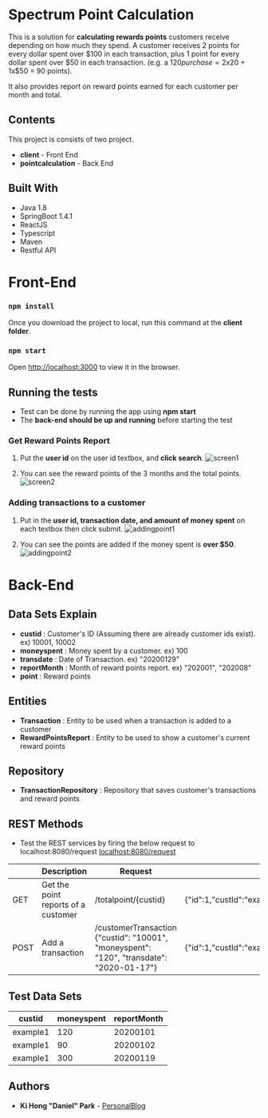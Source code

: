 # Spectrum Point Calculation
This is a solution for **calculating rewards points** customers receive depending on how much they spend.
A customer receives 2 points for every dollar spent over $100 in each transaction, plus 1 point for every dollar spent over $50 in each transaction. (e.g. a $120 purchase = 2x$20 + 1x$50 = 90 points).

It also provides report on reward points earned for each customer per month and total.

## Contents
This project is consists of two project.
* **client** - Front End
* **pointcalculation** - Back End

## Built With
* Java 1.8
* SpringBoot 1.4.1
* ReactJS
* Typescript
* Maven
* Restful API

# Front-End

### `npm install`

Once you download the project to local, run this command at the **client folder**.

### `npm start`
Open [http://localhost:3000](http://localhost:3000) to view it in the browser.

## Running the tests
* Test can be done by running the app using **npm start**
* The **back-end should be up and running** before starting the test

### Get Reward Points Report
1. Put the **user id** on the user id textbox, and **click search**.
![screen1](https://user-images.githubusercontent.com/34907404/73322543-98ddcb80-420a-11ea-9a6c-c60ca6a0f425.JPG)

2. You can see the reward points of the 3 months and the total points.
![screen2](https://user-images.githubusercontent.com/34907404/73322548-9aa78f00-420a-11ea-9bee-b5902ec4070b.JPG)

### Adding transactions to a customer
1. Put in the **user id, transaction date, and amount of money spent** on each textbox then click submit.
![addingpoint1](https://user-images.githubusercontent.com/34907404/73322553-9c715280-420a-11ea-8429-c64e1da3986c.JPG)

2. You can see the points are added if the money spent is **over $50**.
![addingpoint2](https://user-images.githubusercontent.com/34907404/73322556-9e3b1600-420a-11ea-9269-de0c3a265ce1.JPG)

# Back-End

## Data Sets Explain
* **custid** : Customer's ID (Assuming there are already customer ids exist). ex) 10001, 10002
* **moneyspent** : Money spent by a customer. ex) 100
* **transdate** : Date of Transaction. ex) "20200129"
* **reportMonth** : Month of reward points report. ex) "202001", "202008"
* **point** : Reward points

## Entities
* **Transaction** : Entity to be used when a transaction is added to a customer
* **RewardPointsReport** : Entity to be used to show a customer's current reward points

## Repository
* **TransactionRepository** : Repository that saves customer's transactions and reward points

## REST Methods
* Test the REST services by firing the below request to localhost:8080/request  [localhost:8080/request](http://localhost:8080)

|  | Description   | Request  | Response |
| --- | --- | --- | --- |
| GET | Get the point reports of a customer | /totalpoint/{custid} |  {"id":1,"custId":"example1","reportMonth":"202001","moneySpent":360.00,"points":270} |
| POST | Add a transaction | /customerTransaction {"custid": "10001", "moneyspent": "120", "transdate": "2020-01-17"} | {"id":1,"custId":"example1","reportMonth":"202001","moneySpent":360.00,"points":270} |

## Test Data Sets
| custid | moneyspent | reportMonth |
| --- | --- | --- | 
| example1 | 120 | 20200101 |
| example1 | 90 | 20200102 |
| example1 | 300 | 20200119 |

## Authors
* **Ki Hong "Daniel" Park** - [PersonalBlog](https://www.notion.so/kihong017/Leaving-Traces-5ece193b296e4ea494327207224c6ce2)
